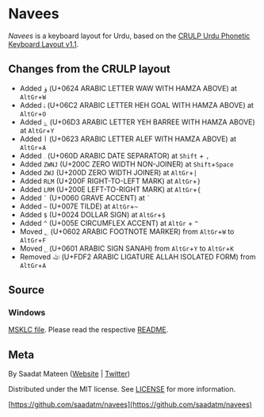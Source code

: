 # Navees

_Navees_ is a keyboard layout for Urdu, based on the [CRULP Urdu Phonetic Keyboard Layout v1.1](http://cle.org.pk/software/localization/keyboards/CRULPphonetickbv1.1.html).

## Changes from the CRULP layout

* Added `ؤ` (U+0624 ARABIC LETTER WAW WITH HAMZA ABOVE) at `AltGr`+`W`
* Added `ۂ` (U+06C2 ARABIC LETTER HEH GOAL WITH HAMZA ABOVE) at `AltGr`+`O`
* Added `ۓ` (U+06D3 ARABIC LETTER YEH BARREE WITH HAMZA ABOVE) at `AltGr`+`Y`
* Added `أ` (U+0623 ARABIC LETTER ALEF WITH HAMZA ABOVE) at `AltGr`+`A`
* Added `؍` (U+060D ARABIC DATE SEPARATOR) at `Shift` + `,`
* Added `ZWNJ` (U+200C ZERO WIDTH NON-JOINER) at `Shift`+`Space`
* Added `ZWJ` (U+200D ZERO WIDTH JOINER) at `AltGr`+`|`
* Added `RLM` (U+200F RIGHT-TO-LEFT MARK) at `AltGr`+`}`
* Added `LRM` (U+200E LEFT-TO-RIGHT MARK) at `AltGr`+`{`
* Added `` ` `` (U+0060 GRAVE ACCENT) at `` ` ``
* Added `~` (U+007E TILDE) at `AltGr`+`~`
* Added `$` (U+0024 DOLLAR SIGN) at `AltGr`+`$`
* Added `^` (U+005E CIRCUMFLEX ACCENT) at `AltGr` + `^`
* Moved `؂` (U+0602 ARABIC FOOTNOTE MARKER) from `AltGr`+`W` to `AltGr`+`F`
* Moved `؁` (U+0601 ARABIC SIGN SANAH) from `AltGr`+`Y` to `AltGr`+`K`
* Removed `ﷲ` (U+FDF2 ARABIC LIGATURE ALLAH ISOLATED FORM) from `AltGr`+`A`

## Source

### Windows

[MSKLC file](win/navees.klc). Please read the respective [README](win/README.md).

## Meta

By Saadat Mateen ([Website](http://saadatmand.pk) | [Twitter](https://twitter.com/saadatm))

Distributed under the MIT license. See [LICENSE](LICENSE.md) for more information.

[https://github.com/saadatm/navees](https://github.com/saadatm/navees)
